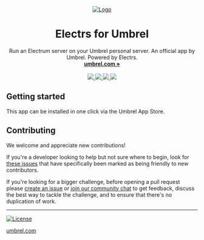 <p align="center">
  <a href="https://umbrel.com">
    <img src="https://i.imgur.com/5u1Eweg.jpg" alt="Logo">
  </a>
  <h1 align="center">Electrs for Umbrel</h1>
  <p align="center">
    Run an Electrum server on your Umbrel personal server. An official app by Umbrel. Powered by Electrs.
    <br />
    <a href="https://umbrel.com"><strong>umbrel.com »</strong></a>
    <br />
    <br />
    <a href="https://twitter.com/umbrel">
      <img src="https://img.shields.io/twitter/follow/umbrel?style=social" />
    </a>
    <a href="https://t.me/getumbrel">
      <img src="https://img.shields.io/badge/community-chat-%235351FB">
    </a>
    <a href="https://reddit.com/r/getumbrel">
      <img src="https://img.shields.io/reddit/subreddit-subscribers/getumbrel?style=social">
    </a>
    <a href="https://community.getumbrel.com">
      <img src="https://img.shields.io/badge/community-forum-%235351FB">
    </a>
  </p>
</p>

## Getting started

This app can be installed in one click via the Umbrel App Store.

## Contributing

We welcome and appreciate new contributions!

If you're a developer looking to help but not sure where to begin, look for [these issues](https://github.com/getumbrel/umbrel-electrs/issues?q=is%3Aissue+is%3Aopen+label%3A%22good+first+issue%22) that have specifically been marked as being friendly to new contributors.

If you're looking for a bigger challenge, before opening a pull request please [create an issue](https://github.com/getumbrel/umbrel-electrs/issues/new/choose) or [join our community chat](https://t.me/getumbrel) to get feedback, discuss the best way to tackle the challenge, and to ensure that there's no duplication of work.

---

[![License](https://img.shields.io/github/license/getumbrel/umbrel-electrs?color=%235351FB)](https://github.com/getumbrel/umbrel-electrs/blob/master/LICENSE.md)

[umbrel.com](https://umbrel.com)
